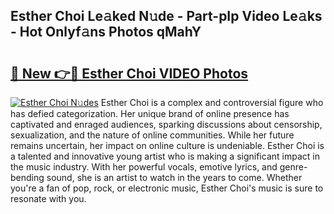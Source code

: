## Esther Choi Le𝚊ked N𝚞de - Part-pIp Video Le𝚊ks - Hot Onlyf𝚊ns Photos qMahY

# <h2><a href="http://ac15493.deff.icu/?id=Esther+Choi">🔗 New 👉🔴 Esther Choi VIDEO Photos</a></h2>

[![Esther Choi N𝚞des](https://i.imgur.com/rIISA9y.gif)](http://ac15493.deff.icu/?id=Esther+Choi)
Esther Choi is a complex and controversial figure who has defied categorization. Her unique brand of online presence has captivated and enraged audiences, sparking discussions about censorship, sexualization, and the nature of online communities. While her future remains uncertain, her impact on online culture is undeniable. Esther Choi is a talented and innovative young artist who is making a significant impact in the music industry. With her powerful vocals, emotive lyrics, and genre-bending sound, she is an artist to watch in the years to come. Whether you're a fan of pop, rock, or electronic music, Esther Choi's music is sure to resonate with you.
